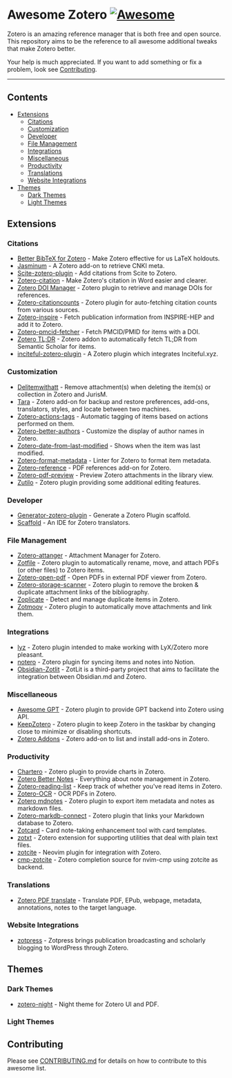 # Awesome Zotero [![Awesome](https://awesome.re/badge.svg)](https://awesome.re)

Zotero is an amazing reference manager that is both free and open source. This repository aims to be the reference to all awesome additional tweaks that make Zotero better.

Your help is much appreciated. If you want to add something or fix a problem, look see [Contributing](#contributing).

---

## Contents

- [Extensions](#extensions)
  - [Citations](#citations)
  - [Customization](#customization)
  - [Developer](#developer)
  - [File Management](#file-management)
  - [Integrations](#integrations)
  - [Miscellaneous](#miscellaneous)
  - [Productivity](#productivity)
  - [Translations](#translations)
  - [Website Integrations](#website-integrations)
- [Themes](#themes)
  - [Dark Themes](#dark-themes)
  - [Light Themes](#light-themes)

## Extensions

### Citations
- [Better BibTeX for Zotero](https://github.com/retorquere/zotero-better-bibtex) - Make Zotero effective for us LaTeX holdouts.
- [Jasminum](https://github.com/l0o0/jasminum) - A Zotero add-on to retrieve CNKI meta.
- [Scite-zotero-plugin](https://github.com/scitedotai/scite-zotero-plugin) - Add citations from Scite to Zotero.
- [Zotero-citation](https://github.com/MuiseDestiny/zotero-citation) - Make Zotero's citation in Word easier and clearer.
- [Zotero DOI Manager](https://github.com/bwiernik/zotero-shortdoi) - Zotero plugin to retrieve and manage DOIs for references.
- [Zotero-citationcounts](https://github.com/eschnett/zotero-citationcounts) - Zotero plugin for auto-fetching citation counts from various sources.
- [Zotero-inspire](https://github.com/fkguo/zotero-inspire) - Fetch publication information from INSPIRE-HEP and add it to Zotero.
- [Zotero-pmcid-fetcher](https://github.com/retorquere/zotero-pmcid-fetcher) - Fetch PMCID/PMID for items with a DOI.
- [Zotero TL;DR](https://github.com/syt2/Zotero-TLDR) - Zotero addon to automatically fetch TL;DR from Semantic Scholar for items.
- [inciteful-zotero-plugin](https://github.com/inciteful-xyz/inciteful-zotero-plugin) - A Zotero plugin which integrates Inciteful.xyz.

### Customization
- [Delitemwithatt](https://github.com/redleafnew/delitemwithatt) - Remove attachment(s) when deleting the item(s) or collection in Zotero and JurisM.
- [Tara](https://github.com/l0o0/tara) - Zotero add-on for backup and restore preferences, add-ons, translators, styles, and locate between two machines.
- [Zotero-actions-tags](https://github.com/windingwind/zotero-actions-tags) - Automatic tagging of items based on actions performed on them.
- [Zotero-better-authors](https://github.com/github-young/zotero-better-authors) - Customize the display of author names in Zotero.
- [Zotero-date-from-last-modified](https://github.com/retorquere/zotero-date-from-last-modified) - Shows when the item was last modified.
- [Zotero-format-metadata](https://github.com/northword/zotero-format-metadata) - Linter for Zotero to format item metadata.
- [Zotero-reference](https://github.com/MuiseDestiny/zotero-reference) - PDF references add-on for Zotero.
- [Zotero-pdf-preview](https://github.com/windingwind/zotero-pdf-preview) - Preview Zotero attachments in the library view.
- [Zutilo](https://github.com/wshanks/Zutilo) - Zotero plugin providing some additional editing features.

### Developer
- [Generator-zotero-plugin](https://www.npmjs.com/package/generator-zotero-plugin) - Generate a Zotero Plugin scaffold.
- [Scaffold](https://www.zotero.org/support/dev/translators/scaffold) - An IDE for Zotero translators.

### File Management
- [Zotero-attanger](https://github.com/MuiseDestiny/zotero-attanger) - Attachment Manager for Zotero.
- [Zotfile](https://github.com/jlegewie/zotfile) - Zotero plugin to automatically rename, move, and attach PDFs (or other files) to Zotero items.
- [Zotero-open-pdf](https://github.com/retorquere/zotero-open-pdf) - Open PDFs in external PDF viewer from Zotero.
- [Zotero-storage-scanner](https://github.com/retorquere/zotero-storage-scanner) - Zotero plugin to remove the broken & duplicate attachment links of the bibliography.
- [Zoplicate](https://github.com/ChenglongMa/zoplicate) - Detect and manage duplicate items in Zotero.
- [Zotmoov](https://github.com/wileyyugioh/zotmoov) - Zotero plugin to automatically move attachments and link them.

### Integrations
- [lyz](https://github.com/wshanks/lyz) - Zotero plugin intended to make working with LyX/Zotero more pleasant.
- [notero](https://github.com/dvanoni/notero) - Zotero plugin for syncing items and notes into Notion.
- [Obsidian-Zotlit](https://github.com/PKM-er/obsidian-zotlit) - ZotLit is a third-party project that aims to facilitate the integration between Obsidian.md and Zotero.

### Miscellaneous
- [Awesome GPT](https://github.com/MuiseDestiny/zotero-gpt) - Zotero plugin to provide GPT backend into Zotero using API.
- [KeepZotero](https://github.com/yhmtsai/KeepZotero) - Zotero plugin to keep Zotero in the taskbar by changing close to minimize or disabling shortcuts.
- [Zotero Addons](https://github.com/syt2/zotero-addons) - Zotero add-on to list and install add-ons in Zotero.

### Productivity
- [Chartero](https://github.com/volatile-static/Chartero) - Zotero plugin to provide charts in Zotero.
- [Zotero Better Notes](https://github.com/windingwind/zotero-better-notes) - Everything about note management in Zotero.
- [Zotero-reading-list](https://github.com/Dominic-DallOsto/zotero-reading-list) - Keep track of whether you've read items in Zotero.
- [Zotero-OCR](https://github.com/UB-Mannheim/zotero-ocr) - OCR PDFs in Zotero.
- [Zotero mdnotes](https://github.com/argenos/zotero-mdnotes) - Zotero plugin to export item metadata and notes as markdown files.
- [Zotero-markdb-connect](https://github.com/daeh/zotero-markdb-connect) - Zotero plugin that links your Markdown database to Zotero.
- [Zotcard](https://github.com/018/zotcard) - Card note-taking enhancement tool with card templates.
- [zotxt](https://github.com/egh/zotxt) - Zotero extension for supporting utilities that deal with plain text files.
- [zotcite](https://github.com/jalvesaq/zotcite) - Neovim plugin for integration with Zotero.
- [cmp-zotcite](https://github.com/jalvesaq/cmp-zotcite) - Zotero completion source for nvim-cmp using zotcite as backend.

### Translations
- [Zotero PDF translate](https://github.com/windingwind/zotero-pdf-translate) - Translate PDF, EPub, webpage, metadata, annotations, notes to the target language.

### Website Integrations
- [zotpress](https://wordpress.org/plugins/zotpress/) - Zotpress brings publication broadcasting and scholarly blogging to WordPress through Zotero.

## Themes

### Dark Themes
- [zotero-night](https://github.com/tefkah/zotero-night) - Night theme for Zotero UI and PDF.

### Light Themes

## Contributing

Please see [CONTRIBUTING.md](CONTRIBUTING.md) for details on how to contribute to this awesome list.
